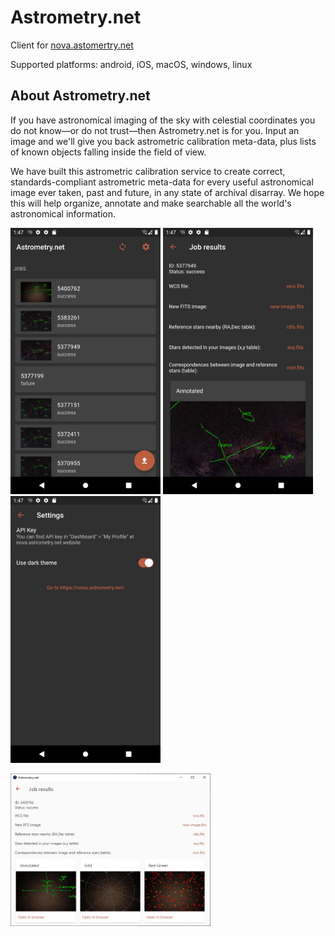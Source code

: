 # Astrometry.net

Client for [nova.astomertry.net](https://nova.astomertry.net/)

Supported platforms: android, iOS, macOS, windows, linux

## About Astrometry.net

If you have astronomical imaging of the sky with celestial coordinates you do not know—or do not trust—then Astrometry.net is for you. Input an image and we'll give you back astrometric calibration meta-data, plus lists of known objects falling inside the field of view.

We have built this astrometric calibration service to create correct, standards-compliant astrometric meta-data for every useful astronomical image ever taken, past and future, in any state of archival disarray. We hope this will help organize, annotate and make searchable all the world's astronomical information.


<img src="https://github.com/delletenebre/app_nova_astrometry_net/blob/master/screenshots/1.jpg" width="240"> <img src="https://github.com/delletenebre/app_nova_astrometry_net/blob/master/screenshots/2.jpg" width="240"> <img src="https://github.com/delletenebre/app_nova_astrometry_net/blob/master/screenshots/3.jpg" width="240">

<img src="https://github.com/delletenebre/app_nova_astrometry_net/blob/master/screenshots/4.jpg" width="320">